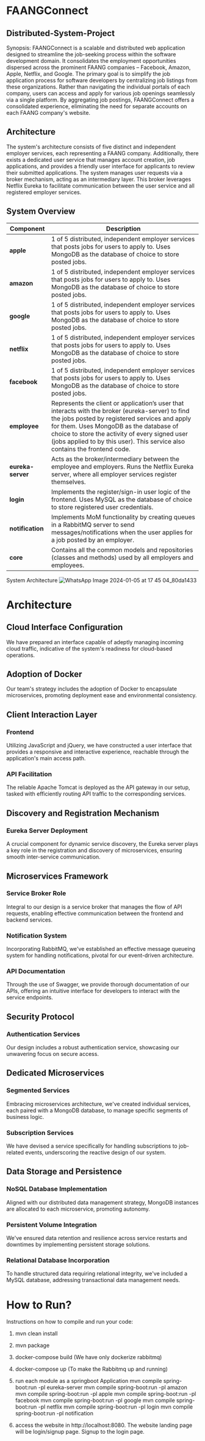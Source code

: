 # FAANGConnect

## Distributed-System-Project
Synopsis:
FAANGConnect is a scalable and distributed web application designed to streamline the job-seeking process within the software development domain. It consolidates the employment opportunities dispersed across the prominent FAANG companies – Facebook, Amazon, Apple, Netflix, and Google. The primary goal is to simplify the job application process for software developers by centralizing job listings from these organizations. Rather than navigating the individual portals of each company, users can access and apply for various job openings seamlessly via a single platform. By aggregating job postings, FAANGConnect offers a consolidated experience, eliminating the need for separate accounts on each FAANG company's website.

## Architecture

The system's architecture consists of five distinct and independent employer services, each representing a FAANG company. Additionally, there exists a dedicated user service that manages account creation, job applications, and provides a friendly user interface for applicants to review their submitted applications. The system manages user requests via a broker mechanism, acting as an intermediary layer. This broker leverages Netflix Eureka to facilitate communication between the user service and all registered employer services.



## System Overview
| Component          | Description                                                                                                                                                                                                                             |
|--------------------|-----------------------------------------------------------------------------------------------------------------------------------------------------------------------------------------------------------------------------------------|
| **apple**          | 1 of 5 distributed, independent employer services that posts jobs for users to apply to. Uses MongoDB as the database of choice to store posted jobs.                                                                                    |
| **amazon**         | 1 of 5 distributed, independent employer services that posts jobs for users to apply to. Uses MongoDB as the database of choice to store posted jobs.                                                                                    |
| **google**         | 1 of 5 distributed, independent employer services that posts jobs for users to apply to. Uses MongoDB as the database of choice to store posted jobs.                                                                                    |
| **netflix**        | 1 of 5 distributed, independent employer services that posts jobs for users to apply to. Uses MongoDB as the database of choice to store posted jobs.                                                                                    |
| **facebook**       | 1 of 5 distributed, independent employer services that posts jobs for users to apply to. Uses MongoDB as the database of choice to store posted jobs.                                                                                    |
| **employee**       | Represents the client or application’s user that interacts with the broker (eureka-server) to find the jobs posted by registered services and apply for them. Uses MongoDB as the database of choice to store the activity of every signed user (jobs applied to by this user). This service also contains the frontend code. |
| **eureka-server**  | Acts as the broker/intermediary between the employee and employers. Runs the Netflix Eureka server, where all employer services register themselves.                                                                                                |
| **login**          | Implements the register/sign-in user logic of the frontend. Uses MySQL as the database of choice to store registered user credentials.                                                                                                   |
| **notification**   | Implements MoM functionality by creating queues in a RabbitMQ server to send messages/notifications when the user applies for a job posted by an employer.                                                                                |
| **core**           | Contains all the common models and repositories (classes and methods) used by all employers and employees.   |


System Architecture
![WhatsApp Image 2024-01-05 at 17 45 04_80da1433](https://github.com/ridhima-singh-dev/Distributed-System-Project/assets/31386972/d87546bb-8159-4336-9200-2f83d6da4f4e)


# Architecture

## Cloud Interface Configuration
We have prepared an interface capable of adeptly managing incoming cloud traffic, indicative of the system's readiness for cloud-based operations.

## Adoption of Docker
Our team's strategy includes the adoption of Docker to encapsulate microservices, promoting deployment ease and environmental consistency.

## Client Interaction Layer
### Frontend
Utilizing JavaScript and jQuery, we have constructed a user interface that provides a responsive and interactive experience, reachable through the application's main access path.

### API Facilitation
The reliable Apache Tomcat is deployed as the API gateway in our setup, tasked with efficiently routing API traffic to the corresponding services.

## Discovery and Registration Mechanism
### Eureka Server Deployment
A crucial component for dynamic service discovery, the Eureka server plays a key role in the registration and discovery of microservices, ensuring smooth inter-service communication.

## Microservices Framework
### Service Broker Role
Integral to our design is a service broker that manages the flow of API requests, enabling effective communication between the frontend and backend services.

### Notification System
Incorporating RabbitMQ, we've established an effective message queueing system for handling notifications, pivotal for our event-driven architecture.

### API Documentation
Through the use of Swagger, we provide thorough documentation of our APIs, offering an intuitive interface for developers to interact with the service endpoints.

## Security Protocol
### Authentication Services
Our design includes a robust authentication service, showcasing our unwavering focus on secure access.

## Dedicated Microservices
### Segmented Services
Embracing microservices architecture, we've created individual services, each paired with a MongoDB database, to manage specific segments of business logic.

### Subscription Services
We have devised a service specifically for handling subscriptions to job-related events, underscoring the reactive design of our system.

## Data Storage and Persistence
### NoSQL Database Implementation
Aligned with our distributed data management strategy, MongoDB instances are allocated to each microservice, promoting autonomy.

### Persistent Volume Integration
We've ensured data retention and resilience across service restarts and downtimes by implementing persistent storage solutions.

### Relational Database Incorporation
To handle structured data requiring relational integrity, we've included a MySQL database, addressing transactional data management needs.

# How to Run?
Instructions on how to compile and run your code:

1. mvn clean install
2. mvn package
3. docker-compose build (We have only dockerize rabbitmq)
4. docker-compose up (To make the Rabbitmq up and running)
5. run each module as a springboot Application 
mvn compile spring-boot:run -pl eureka-server
mvn compile spring-boot:run -pl amazon
mvn compile spring-boot:run -pl apple
mvn compile spring-boot:run -pl facebook
mvn compile spring-boot:run -pl google
mvn compile spring-boot:run -pl netflix
mvn compile spring-boot:run -pl login
mvn compile spring-boot:run -pl notification

6. access the website in http://localhost:8080.
The website landing page will be login/signup page.
Signup to the login page.







